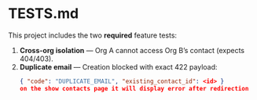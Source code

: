 # TESTS.md

This project includes the two **required** feature tests:

1. **Cross-org isolation** — Org A cannot access Org B’s contact (expects 404/403).
2. **Duplicate email** — Creation blocked with exact 422 payload:
   ```json
   { "code": "DUPLICATE_EMAIL", "existing_contact_id": <id> }
   on the show contacts page it will display error after redirection

